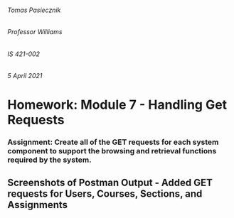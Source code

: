 ###### Tomas Pasiecznik
###### Professor Williams
###### IS 421-002
###### 5 April 2021

# Homework: Module 7 - Handling Get Requests

### Assignment: Create all of the GET requests for each system component to support the browsing and retrieval functions required by the system.

## Screenshots of Postman Output - Added GET requests for Users, Courses, Sections, and Assignments

